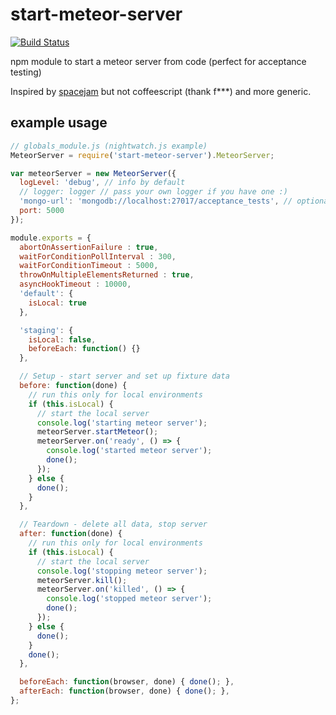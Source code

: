 # start-meteor-server

[![Build Status](https://travis-ci.org/GorillaStack/start-meteor-server.svg?branch=master)](https://travis-ci.org/GorillaStack/start-meteor-server)

npm module to start a meteor server from code (perfect for acceptance testing)

Inspired by [spacejam](https://www.npmjs.com/package/spacejam) but not coffeescript (thank f***) and more generic.

## example usage

```javascript
// globals_module.js (nightwatch.js example)
MeteorServer = require('start-meteor-server').MeteorServer;

var meteorServer = new MeteorServer({
  logLevel: 'debug', // info by default
  // logger: logger // pass your own logger if you have one :)
  'mongo-url': 'mongodb://localhost:27017/acceptance_tests', // optional (use existing mongodb if one running, otherwise one is started for you)
  port: 5000
});

module.exports = {
  abortOnAssertionFailure : true,
  waitForConditionPollInterval : 300,
  waitForConditionTimeout : 5000,
  throwOnMultipleElementsReturned : true,
  asyncHookTimeout : 10000,
  'default': {
    isLocal: true
  },

  'staging': {
    isLocal: false,
    beforeEach: function() {}
  },

  // Setup - start server and set up fixture data
  before: function(done) {
    // run this only for local environments
    if (this.isLocal) {
      // start the local server
      console.log('starting meteor server');
      meteorServer.startMeteor();
      meteorServer.on('ready', () => {
        console.log('started meteor server');
        done();
      });
    } else {
      done();
    }
  },

  // Teardown - delete all data, stop server
  after: function(done) {
    // run this only for local environments
    if (this.isLocal) {
      // start the local server
      console.log('stopping meteor server');
      meteorServer.kill();
      meteorServer.on('killed', () => {
        console.log('stopped meteor server');
        done();
      });
    } else {
      done();
    }
    done();
  },

  beforeEach: function(browser, done) { done(); },
  afterEach: function(browser, done) { done(); },
};

```
